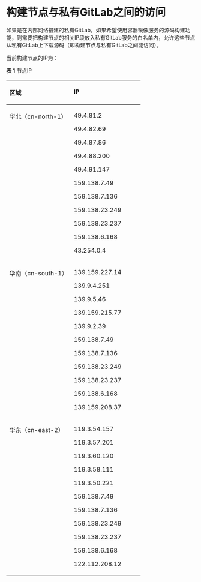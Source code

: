 # 构建节点与私有GitLab之间的访问<a name="swr_01_0030"></a>

如果是在内部网络搭建的私有GitLab，如果希望使用容器镜像服务的源码构建功能，则需要把构建节点的相关IP段放入私有GitLab服务的白名单内，允许这些节点从私有GitLab上下载源码（即构建节点与私有GitLab之间能访问）。

当前构建节点的IP为：

**表 1**  节点IP

<a name="table1092522314284"></a>
<table><thead align="left"><tr id="row1892622315285"><th class="cellrowborder" valign="top" width="48%" id="mcps1.2.3.1.1"><p id="p1292632392815"><a name="p1292632392815"></a><a name="p1292632392815"></a>区域</p>
</th>
<th class="cellrowborder" valign="top" width="52%" id="mcps1.2.3.1.2"><p id="p1692713231287"><a name="p1692713231287"></a><a name="p1692713231287"></a>IP</p>
</th>
</tr>
</thead>
<tbody><tr id="row8927723192820"><td class="cellrowborder" valign="top" width="48%" headers="mcps1.2.3.1.1 "><p id="p1692742372820"><a name="p1692742372820"></a><a name="p1692742372820"></a><span class="keyword" id="keyword3591145413384"><a name="keyword3591145413384"></a><a name="keyword3591145413384"></a>华北</span>（cn-north-1）</p>
</td>
<td class="cellrowborder" valign="top" width="52%" headers="mcps1.2.3.1.2 "><p id="p17177022142916"><a name="p17177022142916"></a><a name="p17177022142916"></a>49.4.81.2</p>
<p id="p1511523122913"><a name="p1511523122913"></a><a name="p1511523122913"></a>49.4.82.69</p>
<p id="p1617122422912"><a name="p1617122422912"></a><a name="p1617122422912"></a>49.4.87.86</p>
<p id="p1493202620295"><a name="p1493202620295"></a><a name="p1493202620295"></a>49.4.88.200</p>
<p id="p14809112762920"><a name="p14809112762920"></a><a name="p14809112762920"></a>49.4.91.147</p>
<p id="p191144299297"><a name="p191144299297"></a><a name="p191144299297"></a>159.138.7.49</p>
<p id="p14622133012298"><a name="p14622133012298"></a><a name="p14622133012298"></a>159.138.7.136</p>
<p id="p1597611318294"><a name="p1597611318294"></a><a name="p1597611318294"></a>159.138.23.249</p>
<p id="p173481633122912"><a name="p173481633122912"></a><a name="p173481633122912"></a>159.138.23.237</p>
<p id="p39801145103214"><a name="p39801145103214"></a><a name="p39801145103214"></a>159.138.6.168</p>
<p id="p21627333525"><a name="p21627333525"></a><a name="p21627333525"></a>43.254.0.4</p>
</td>
</tr>
<tr id="row189271623142812"><td class="cellrowborder" valign="top" width="48%" headers="mcps1.2.3.1.1 "><p id="p1927142310281"><a name="p1927142310281"></a><a name="p1927142310281"></a><span class="keyword" id="keyword1264835763816"><a name="keyword1264835763816"></a><a name="keyword1264835763816"></a>华南</span>（cn-south-1）</p>
</td>
<td class="cellrowborder" valign="top" width="52%" headers="mcps1.2.3.1.2 "><p id="p176240203013"><a name="p176240203013"></a><a name="p176240203013"></a>139.159.227.14</p>
<p id="p121683462295"><a name="p121683462295"></a><a name="p121683462295"></a>139.9.4.251</p>
<p id="p379616217301"><a name="p379616217301"></a><a name="p379616217301"></a>139.9.5.46</p>
<p id="p1295619614308"><a name="p1295619614308"></a><a name="p1295619614308"></a>139.159.215.77</p>
<p id="p1595617963014"><a name="p1595617963014"></a><a name="p1595617963014"></a>139.9.2.39</p>
<p id="p245912103017"><a name="p245912103017"></a><a name="p245912103017"></a>159.138.7.49</p>
<p id="p12666138306"><a name="p12666138306"></a><a name="p12666138306"></a>159.138.7.136</p>
<p id="p878141417304"><a name="p878141417304"></a><a name="p878141417304"></a>159.138.23.249</p>
<p id="p20258201673013"><a name="p20258201673013"></a><a name="p20258201673013"></a>159.138.23.237</p>
<p id="p720313578329"><a name="p720313578329"></a><a name="p720313578329"></a>159.138.6.168</p>
<p id="p24120518524"><a name="p24120518524"></a><a name="p24120518524"></a>139.159.208.37</p>
</td>
</tr>
<tr id="row392732342811"><td class="cellrowborder" valign="top" width="48%" headers="mcps1.2.3.1.1 "><p id="p358291513016"><a name="p358291513016"></a><a name="p358291513016"></a><span class="keyword" id="keyword1216103397"><a name="keyword1216103397"></a><a name="keyword1216103397"></a>华东</span>（cn-east-2）</p>
</td>
<td class="cellrowborder" valign="top" width="52%" headers="mcps1.2.3.1.2 "><p id="p5777041202716"><a name="p5777041202716"></a><a name="p5777041202716"></a>119.3.54.157</p>
<p id="p991554832713"><a name="p991554832713"></a><a name="p991554832713"></a>119.3.57.201</p>
<p id="p93304465275"><a name="p93304465275"></a><a name="p93304465275"></a>119.3.60.120</p>
<p id="p1440152142711"><a name="p1440152142711"></a><a name="p1440152142711"></a>119.3.58.111</p>
<p id="p743745592716"><a name="p743745592716"></a><a name="p743745592716"></a>119.3.50.221</p>
<p id="p1286912432813"><a name="p1286912432813"></a><a name="p1286912432813"></a>159.138.7.49</p>
<p id="p48614612283"><a name="p48614612283"></a><a name="p48614612283"></a>159.138.7.136</p>
<p id="p711741362818"><a name="p711741362818"></a><a name="p711741362818"></a>159.138.23.249</p>
<p id="p6506101514281"><a name="p6506101514281"></a><a name="p6506101514281"></a>159.138.23.237</p>
<p id="p14457857152816"><a name="p14457857152816"></a><a name="p14457857152816"></a>159.138.6.168</p>
<p id="p10503713115320"><a name="p10503713115320"></a><a name="p10503713115320"></a>122.112.208.12</p>
</td>
</tr>
</tbody>
</table>

